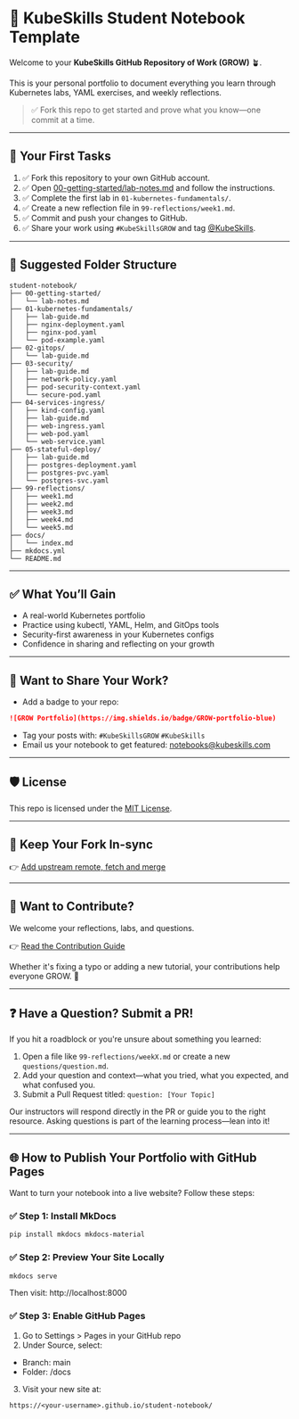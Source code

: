 # 📘 KubeSkills Student Notebook Template

Welcome to your **KubeSkills GitHub Repository of Work (GROW)** 🪴.

This is your personal portfolio to document everything you learn through Kubernetes labs, YAML exercises, and weekly reflections.

> ✅ Fork this repo to get started and prove what you know—one commit at a time.

---

## 🚀 Your First Tasks

1. ✅ Fork this repository to your own GitHub account.
2. ✅ Open [00-getting-started/lab-notes.md](00-getting-started/lab-notes.md) and follow the instructions.
3. ✅ Complete the first lab in `01-kubernetes-fundamentals/`.
4. ✅ Create a new reflection file in `99-reflections/week1.md`.
5. ✅ Commit and push your changes to GitHub.
6. ✅ Share your work using `#KubeSkillsGROW` and tag [@KubeSkills](https://linkedin.com/company/kubeskills).

---

## 📁 Suggested Folder Structure

```
student-notebook/
├── 00-getting-started/
│   └── lab-notes.md
├── 01-kubernetes-fundamentals/
│   ├── lab-guide.md
│   ├── nginx-deployment.yaml
│   ├── nginx-pod.yaml
│   └── pod-example.yaml
├── 02-gitops/
│   └── lab-guide.md
├── 03-security/
│   ├── lab-guide.md
│   ├── network-policy.yaml
│   ├── pod-security-context.yaml
│   └── secure-pod.yaml
├── 04-services-ingress/
│   ├── kind-config.yaml
│   ├── lab-guide.md
│   ├── web-ingress.yaml
│   ├── web-pod.yaml
│   └── web-service.yaml
├── 05-stateful-deploy/
│   ├── lab-guide.md
│   ├── postgres-deployment.yaml
│   ├── postgres-pvc.yaml
│   └── postgres-svc.yaml
├── 99-reflections/
│   ├── week1.md
│   ├── week2.md
│   ├── week3.md
│   ├── week4.md
│   └── week5.md
├── docs/
│   └── index.md
├── mkdocs.yml
└── README.md
```

---

## ✅ What You’ll Gain

- A real-world Kubernetes portfolio
- Practice using kubectl, YAML, Helm, and GitOps tools
- Security-first awareness in your Kubernetes configs
- Confidence in sharing and reflecting on your growth

---

## 📣 Want to Share Your Work?

- Add a badge to your repo:

```markdown
![GROW Portfolio](https://img.shields.io/badge/GROW-portfolio-blue)
```

- Tag your posts with: `#KubeSkillsGROW` `#KubeSkills`
- Email us your notebook to get featured: notebooks@kubeskills.com

---

## 🛡 License

This repo is licensed under the [MIT License](LICENSE).

---

## 🔁 Keep Your Fork In-sync

👉 [Add upstream remote, fetch and merge](updating-your-fork.md)

---

## 🤝 Want to Contribute?

We welcome your reflections, labs, and questions.

👉 [Read the Contribution Guide](CONTRIBUTING.md)

Whether it's fixing a typo or adding a new tutorial, your contributions help everyone GROW. 🌱

---

## ❓ Have a Question? Submit a PR!

If you hit a roadblock or you're unsure about something you learned:

1. Open a file like `99-reflections/weekX.md` or create a new `questions/question.md`.
2. Add your question and context—what you tried, what you expected, and what confused you.
3. Submit a Pull Request titled: `question: [Your Topic]`

Our instructors will respond directly in the PR or guide you to the right resource. Asking questions is part of the learning process—lean into it!

---

## 🌐 How to Publish Your Portfolio with GitHub Pages

Want to turn your notebook into a live website? Follow these steps:

### ✅ Step 1: Install MkDocs

```bash
pip install mkdocs mkdocs-material
```

### ✅ Step 2: Preview Your Site Locally

```bash
mkdocs serve
```

Then visit: http://localhost:8000

### ✅ Step 3: Enable GitHub Pages

1. Go to Settings > Pages in your GitHub repo
2. Under Source, select:

- Branch: main
- Folder: /docs

3. Visit your new site at:

```
https://<your-username>.github.io/student-notebook/
```
